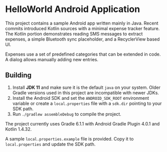 # HelloWorld Android Application

This project contains a sample Android app written mainly in Java. Recent commits introduced Kotlin sources with a minimal expense tracker feature. The Kotlin portion demonstrates reading SMS messages to extract expenses, a simple Bluetooth sync placeholder, and a RecyclerView based UI.

Expenses use a set of predefined categories that can be extended in code. A dialog allows manually adding new entries.

## Building

1. Install **JDK 11** and make sure it is the default `java` on your system. Older Gradle versions used in this project are incompatible with newer JDKs.
2. Install the Android SDK and set the `ANDROID_SDK_ROOT` environment variable or create a `local.properties` file with a `sdk.dir` pointing to your SDK path.
3. Run `./gradlew assembleDebug` to compile the project.

The project currently uses Gradle 6.1.1 with Android Gradle Plugin 4.0.1 and Kotlin 1.4.32.

A sample `local.properties.example` file is provided. Copy it to `local.properties` and update the SDK path.
